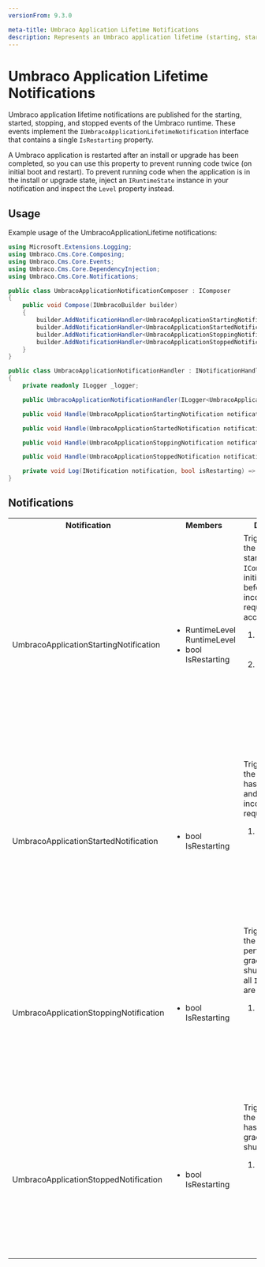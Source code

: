 ```yaml
---
versionFrom: 9.3.0

meta-title: Umbraco Application Lifetime Notifications
description: Represents an Umbraco application lifetime (starting, started, stopping, stopped) notification
---
```


# Umbraco Application Lifetime Notifications

Umbraco application lifetime notifications are published for the starting, started, stopping, and stopped events of the Umbraco runtime. These events implement the `IUmbracoApplicationLifetimeNotification` interface that contains a single `IsRestarting` property.

A Umbraco application is restarted after an install or upgrade has been completed, so you can use this property to prevent running code twice (on initial boot and restart). To prevent running code when the application is in the install or upgrade state, inject an `IRuntimeState` instance in your notification and inspect the `Level` property instead.

## Usage

Example usage of the UmbracoApplicationLifetime notifications:

```C#
using Microsoft.Extensions.Logging;
using Umbraco.Cms.Core.Composing;
using Umbraco.Cms.Core.Events;
using Umbraco.Cms.Core.DependencyInjection;
using Umbraco.Cms.Core.Notifications;

public class UmbracoApplicationNotificationComposer : IComposer
{
    public void Compose(IUmbracoBuilder builder)
    {
        builder.AddNotificationHandler<UmbracoApplicationStartingNotification, UmbracoApplicationNotificationHandler>();
        builder.AddNotificationHandler<UmbracoApplicationStartedNotification, UmbracoApplicationNotificationHandler>();
        builder.AddNotificationHandler<UmbracoApplicationStoppingNotification, UmbracoApplicationNotificationHandler>();
        builder.AddNotificationHandler<UmbracoApplicationStoppedNotification, UmbracoApplicationNotificationHandler>();
    }
}

public class UmbracoApplicationNotificationHandler : INotificationHandler<UmbracoApplicationStartingNotification>, INotificationHandler<UmbracoApplicationStartedNotification>, INotificationHandler<UmbracoApplicationStoppingNotification>, INotificationHandler<UmbracoApplicationStoppedNotification>
{
    private readonly ILogger _logger;

    public UmbracoApplicationNotificationHandler(ILogger<UmbracoApplicationNotificationHandler> logger) => _logger = logger;

    public void Handle(UmbracoApplicationStartingNotification notification) => Log(notification, notification.IsRestarting);

    public void Handle(UmbracoApplicationStartedNotification notification) => Log(notification, notification.IsRestarting);

    public void Handle(UmbracoApplicationStoppingNotification notification) => Log(notification, notification.IsRestarting);

    public void Handle(UmbracoApplicationStoppedNotification notification) => Log(notification, notification.IsRestarting);

    private void Log(INotification notification, bool isRestarting) => _logger.LogInformation("{Type} - {IsRestarting}", notification.GetType().Name, isRestarting);
}
```

## Notifications

<table>
  <tr>
    <th>Notification</th>
    <th>Members</th>
    <th>Description</th>
  </tr>

  <tr>
    <td>UmbracoApplicationStartingNotification</td>
    <td>
      <ul>
        <li>RuntimeLevel RuntimeLevel</li>
        <li>bool IsRestarting</li>
      </ul>
    </td>
    <td>
        Triggered when the application is starting after all <code>IComponents</code> are initialized but before any incoming requests are accepted.<br />
      <ol>
        <li>RuntimeLevel: Gets the runtime level.</li>
        <li>IsRestarting: Gets a value indicating whether Umbraco is restarting (e.g. after an install or upgrade).</li>
      </ol>
    </td>
  </tr>

  <tr>
    <td>UmbracoApplicationStartedNotification</td>
    <td>
      <ul>
        <li>bool IsRestarting</li>
      </ul>
    </td>
    <td>
      Triggered when the application has fully started and is accepting incoming requests.<br />
      <ol>
        <li>IsRestarting: Gets a value indicating whether Umbraco is restarting (e.g. after an install or upgrade).</li>
      </ol>
    </td>
  </tr>

  <tr>
    <td>UmbracoApplicationStoppingNotification</td>
    <td>
      <ul>
        <li>bool IsRestarting</li>
      </ul>
    </td>
    <td>
      Triggered when the application is performing a graceful shutdown after all <code>IComponents</code> are terminated.<br />
      <ol>
        <li>IsRestarting: Gets a value indicating whether Umbraco is restarting (e.g. after an install or upgrade).</li>
      </ol>
    </td>
  </tr>

  <tr>
    <td>UmbracoApplicationStoppedNotification</td>
    <td>
      <ul>
        <li>bool IsRestarting</li>
      </ul>
    </td>
    <td>
      Triggered when the application has performed a graceful shutdown.<br />
      <ol>
        <li>IsRestarting: Gets a value indicating whether Umbraco is restarting (e.g. after an install or upgrade).</li>
      </ol>
    </td>
  </tr>

</table>
